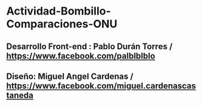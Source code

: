 # Actividad-Bombillo-Comparaciones-ONU

## Desarrollo Front-end : Pablo Durán Torres / https://www.facebook.com/palblblblo
## Diseño: Miguel Angel Cardenas / https://www.facebook.com/miguel.cardenascastaneda
